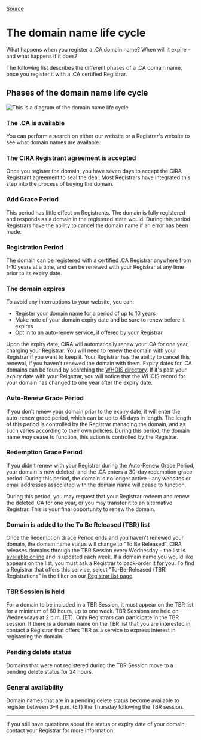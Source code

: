
[Source](https://cira.ca/ca-domains/register-your-ca/domain-name-life-cycle "Permalink to The domain name life cycle")

# The domain name life cycle

What happens when you register a .CA domain name? When will it expire – and what happens if it does?

The following list describes the different phases of a .CA domain name, once you register it with a .CA certified Registrar.

## Phases of the domain name life cycle 

![This is a diagram of the domain name life cycle][1]

### The .CA is available

You can perform a search on either our website or a Registrar's website to see what domain names are available.

### The CIRA Registrant agreement is accepted

Once you register the domain, you have seven days to accept the CIRA Registrant agreement to seal the deal. Most Registrars have integrated this step into the process of buying the domain.

### Add Grace Period

This period has little effect on Registrants. The domain is fully registered and responds as a domain in the registered state would. During this period Registrars have the ability to cancel the domain name if an error has been made.

### Registration Period

The domain can be registered with a certified .CA Registrar anywhere from 1-10 years at a time, and can be renewed with your Registrar at any time prior to its expiry date.

### The domain expires

To avoid any interruptions to your website, you can:

* Register your domain name for a period of up to 10 years
* Make note of your domain expiry date and be sure to renew before it expires
* Opt in to an auto-renew service, if offered by your Registrar

Upon the expiry date, CIRA will automatically renew your .CA for one year, charging your Registrar. You will need to renew the domain with your Registrar if you want to keep it. Your Registrar has the ability to cancel this renewal, if you haven't renewed the domain with them. Expiry dates for .CA domains can be found by searching the [WHOIS directory][2]. If it's past your expiry date with your Reigstrar, you will notice that the WHOIS record for your domain has changed to one year after the expiry date.

### Auto-Renew Grace Period

If you don't renew your domain prior to the expiry date, it will enter the auto-renew grace period, which can be up to 45 days in length. The length of this period is controlled by the Registrar managing the domain, and as such varies according to their own policies. During this period, the domain name _may_ cease to function, this action is controlled by the Registrar.

### Redemption Grace Period

If you didn't renew with your Registrar during the Auto-Renew Grace Period, your domain is now deleted, and the .CA enters a 30-day redemption grace period. During this period, the domain is no longer active - any websites or email addresses associated with the domain name will cease to function.

During this period, you may request that your Registrar redeem and renew the deleted .CA for one year, or you may transfer it to an alternative Registrar. This is your final opportunity to renew the domain.

### Domain is added to the To Be Released (TBR) list

Once the Redemption Grace Period ends and you haven't renewed your domain, the domain name status will change to "To Be Released". CIRA releases domains through the TBR Session every Wednesday – the list is [available online][3] and is updated each week. If a domain name you would like appears on the list, you must ask a Registrar to back-order it for you. To find a Registrar that offers this service, select "To-Be-Released (TBR) Registrations" in the filter on our [Registrar list page][4].

### TBR Session is held

For a domain to be included in a TBR Session, it must appear on the TBR list for a minimum of 60 hours, up to one week. TBR Sessions are held on Wednesdays at 2 p.m. (ET). Only Registrars can participate in the TBR session. If there is a domain name on the TBR list that you are interested in, contact a Registrar that offers TBR as a service to express interest in registering the domain.

### Pending delete status

Domains that were not registered during the TBR Session move to a pending delete status for 24 hours.

### General availability

Domain names that are in a pending delete status become available to register between 3–4 p.m. (ET) the Thursday following the TBR session.

* * *

If you still have questions about the status or expiry date of your domain, contact your Registrar for more information. 

[1]: https://cira.ca/sites/default/files/public/domai%20name%20life%20cycle.jpg
[2]: http://whois.cira.ca/
[3]: http://tbr.cira.ca/
[4]: https://cira.ca/current-registrars/registrar-list

  
